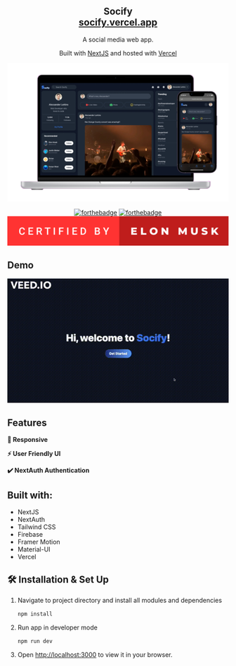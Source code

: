 <h2 align="center">
  Socify<br/>
  <a href="https://socify.vercel.app/" target="_blank">socify.vercel.app</a>
</h2>
<p align="center">
A social media web app.
</p>
<p align="center">
  Built with <a href="https://reactjs.org/" target="_blank">NextJS</a> and hosted with <a href="https://vercel.com/" target="_blank">Vercel</a>
</p>
<div align="center">
  <img alt="Mockup" src="./public/Socify-Mockup.png" />
</div>

<div align="center">

[![forthebadge](https://forthebadge.com/images/badges/made-with-crayons.svg)](https://forthebadge.com)
[![forthebadge](https://forthebadge.com/images/badges/powered-by-coffee.svg)](https://forthebadge.com)
<img alt="badge" src="./public/certified-by-elon-musk.svg" />

</div>

## Demo

<div>
    <img alt="Demo" src="./public/Socify-Demo.gif" />
</div>

## Features

**📱 Responsive**

**⚡️ User Friendly UI**

**✔️ NextAuth Authentication**

## Built with:

- NextJS
- NextAuth
- Tailwind CSS
- Firebase
- Framer Motion
- Material-UI
- Vercel

## 🛠 Installation & Set Up

1. Navigate to project directory and install all modules and dependencies

   ```sh
   npm install
   ```

2. Run app in developer mode

   ```sh
   npm run dev
   ```

3. Open [http://localhost:3000](http://localhost:3000) to view it in your browser.
